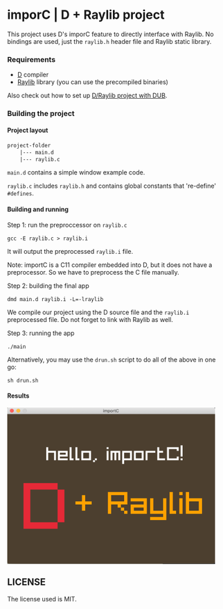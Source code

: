 # imporC | D + Raylib project
This project uses D's imporC feature to directly interface with Raylib. No bindings are used, just the `raylib.h` header file and Raylib static library.

### Requirements
* [D](https://dlang.org/download) compiler
* [Raylib](https://github.com/raysan5/raylib/releases) library (you can use the precompiled binaries)

Also check out how to set up [D/Raylib project with DUB](https://github.com/rillki/d-raylib-project-template).

### Building the project
#### Project layout
```
project-folder
    |--- main.d
    |--- raylib.c
```

`main.d` contains a simple window example code.

`raylib.c` includes `raylib.h` and contains global constants that 're-define' `#defines`.

#### Building and running
Step 1: run the preproccessor on `raylib.c`
```
gcc -E raylib.c > raylib.i
```

It will output the preprocessed `raylib.i` file.

Note: importC is a C11 compiler embedded into D, but it does not have a preprocessor. So we have to preprocess the C file manually.

Step 2: building the final app
```
dmd main.d raylib.i -L=-lraylib
```

We compile our project using the D source file and the `raylib.i` preprocessed file. Do not forget to link with Raylib as well.

Step 3: running the app
```
./main
```

Alternatively, you may use the `drun.sh` script to do all of the above in one go:
```
sh drun.sh
```

#### Results
<img src="imgs/result.png" width="480" height="360" align="center"></img>

## LICENSE
The license used is MIT.

